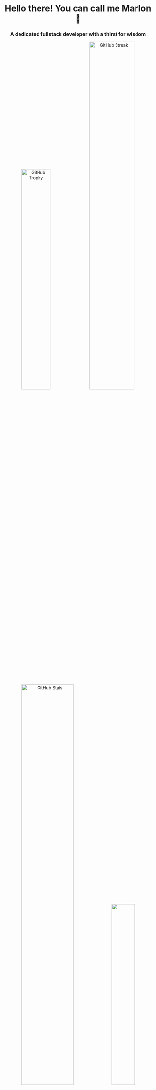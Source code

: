 <h1 align="center">Hello there! You can call me Marlon 🐻</h1>
<h3 align="center">A dedicated fullstack developer with a thirst for wisdom</h3>

<div align="center">
    <img width=43% src="https://github-profile-trophy.vercel.app/?username=marloikhodi&theme=dracula&margin-w=5&margin-h=5&column=4&no-frame=true" alt="GitHub Trophy" />
    <img width=54% src="https://github-readme-streak-stats.herokuapp.com/?user=marloikhodi&theme=dracula&hide_border=true" alt="GitHub Streak" />    
    <img width="58%" src="https://github-readme-stats.vercel.app/api?username=marloikhodi&show_icons=true&locale=en&theme=dracula&hide_border=true" alt="GitHub Stats" /> 
    <img  width="39%" src="https://github-readme-stats.vercel.app/api/top-langs?username=marloikhodi&show_icons=true&locale=en&theme=dracula&hide_border=true&layout=donut" />
</div>

<h3 align="left">Currently learning:</h3>
<p><b>Building my skills in these programming languages and applications, with an emphasis on backend development</b></p>

![My Skills](https://skillicons.dev/icons?i=git,html,css,js,py,react,figma)

<h3 align="left">Where to find me:</h3>

[![Linkedin](https://skillicons.dev/icons?i=linkedin)](https://www.linkedin.com/in/deivid-marlon-abba8b309/) [![instagram](https://skillicons.dev/icons?i=instagram)](https://www.instagram.com/marlon.serafim)

